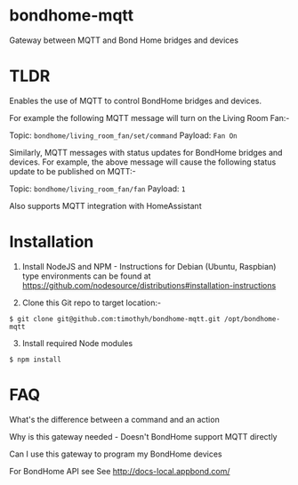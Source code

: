 # bondhome-mqtt

Gateway between MQTT and Bond Home bridges and devices

# TLDR

Enables the use of MQTT to control BondHome bridges and devices.

For example the following MQTT message will turn on the Living Room Fan:-

  Topic: `bondhome/living_room_fan/set/command` Payload: `Fan On`

Similarly, MQTT messages with status updates for BondHome bridges and devices. For example, the above message will cause the following status update to be published on MQTT:-

  Topic: `bondhome/living_room_fan/fan` Payload: `1`
  
Also supports MQTT integration with HomeAssistant

# Installation

1) Install NodeJS and NPM - Instructions for Debian (Ubuntu, Raspbian) type environments can be found at
https://github.com/nodesource/distributions#installation-instructions

2) Clone this Git repo to target location:-

```$ git clone git@github.com:timothyh/bondhome-mqtt.git /opt/bondhome-mqtt```

3) Install required Node modules

```$ cd /opt/bondhome-mqtt
$ npm install
```


# FAQ

What's the difference between a command and an action

Why is this gateway needed - Doesn't BondHome support MQTT directly

Can I use this gateway to program my BondHome devices

For BondHome API see See http://docs-local.appbond.com/
